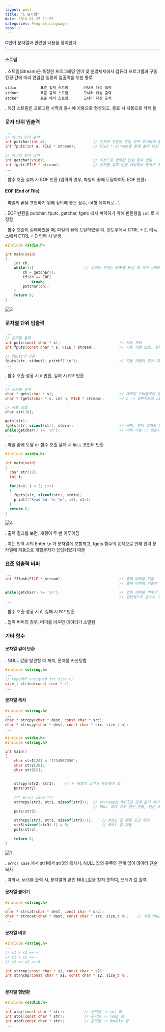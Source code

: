 ```yaml
---
layout: post
title: "C 문자열"
date: 2018-01-25 11:55
categories: Program_Language
tags: c
---
```


C언어 문자열과 관련한 내용을 정리한다

------

#### 스트림

  . 스트림(Stream)은 특정한 프로그래밍 언어 및 운영체제에서 컴퓨터 프로그램과 구동 환경 간에 미리 연결된 일종의 입출력을 위한 통로

```
stdin			표준 입력 스트림		키보드 대상 입력
stdout			표준 출력 스트림		모니터 대상 출력
stdeer			표준 에러 스트림		모니터 대상 출력
```

  . 해당 스트림은 프로그램 시작과 동시에 자동으로 형성되고, 종료 시 자동으로 삭제 됨



### 문자 단위 입출력

```c
...
// 하나의 문자 출력
int putchar(int a);						// 인자로 전달된 단일 문자 모니터에 출력
int fputc(int a, FILE * stream);		// FILE * stream을 통해 출력 대상 지정 가능	
	
// 하나의 문자 입력
int getchar(void);						// 키보드로 입력된 단일 문자 반환
int fgetc(FILE * stream);				// 문자를 입력 받을 대상정보 인자로 전달
...  
```

   . 함수 호출 실패 시 EOF 반환 (입력의 경우, 파일의 끝에 도달하여도 EOF 반환)

#### EOF (End of File)

  . 파일의 끝을 표헌하기 위해 정의해 놓은 상수, int형 데이터로 `-1` 

  . EOF 반환을 putchar, fputc, getchar, fgetc 에서 파악하기 위해 반환형을 `int` 로 지정함

  . 함수 호출이 실패하였을 때, 파일의 끝에 도달하였을 때, 윈도우에서 CTRL + Z, 리눅스에서 CTRL + D 입력 시 발생

```c
#include <stdio.h>

int main(void)
{
	int ch;
	while(1){						// 입력된 문자는 EOF를 만날 때 까지 버퍼에 유지
		ch = getchar();
     	if(ch == EOF)		
        	break;
     	putchar(ch);
  	}
	return 0;
}
```

![3](https://user-images.githubusercontent.com/29933947/35380514-ced9ccb6-01fc-11e8-882f-222b266a5d96.png)

  

### 문자열 단위 입출력

```c
...
// 문자열 출력
int puts(const char * s);							// 자동 개행
int fputs(const char * s, FILE * stream);			// 자동 개행 없음, 출력 대상 지정 가능

// fputs의 사용
fputs(str, stdout); printf("\n");					// 자동 개행이 없기 때문에, 강제 개행 필요
...
```

  . 함수 호출 성공 시 `0` 반환, 실패 시 `EOF` 반환

```c
...
// 문자열 입력
char * gets(char * s);								// 메모리 오버플로어 문제가 발생할 수 있음
char * fgets(char * s, int n, FILE * stream);		// n -> 일반적으로 sizeof(type)-1만큼 입력

// 사용 방법 
char str[10];

gets(str);
fgets(str, sizeof(str), stdin);						// 공백, 엔터 입력도 문자열로 받아들이고 저장
while(getchar() != '\n');							// 버퍼 비움 !? 맞는지 확인 필요
...  
```

  . 파일 끝에 도달 or 함수 호출 실패 시 `NULL` 포인터 반환

```c
#include <stdio.h>

int main(void)
{
  char str[10];
  int i;
  
  for(i=0; i < 2; i++)
  {
    fgets(str, sizeof(str), stdin);
    printf("Read %d: %s \n", i+1, str);
  }
  return 0;
}
```

 ![4](https://user-images.githubusercontent.com/29933947/35381005-3f31ad34-01fe-11e8-812d-eb72176ec8f0.png)

  . 출력 결과를 보면, 개행이 두 번 이루어짐

  . 이는 입력 시의 Enter `\n` 가 문자열에 포함되고, fgets 함수의 동작으로 인해 입력 문자열에 자동으로 개행문자가 삽입되었기 때문



### 표준 입출력 버퍼

```c
...
int fflush(FILE * stream);							// 출력 버퍼를 지움
													// 출력 버퍼에 저장된 데이터를 목적지로 전송함

while(getchar() != '\n');							// 입력 버퍼를 비우기 위한 명령
													// 일반적으로 함수로 구성
...
```

  . 함수 호출 성공 시 `0`,  실패 시 `EOF` 반환

  . 입력 버퍼의 경우, 버퍼를 비우면 데이터가 소멸됨



### 기타 함수

#### 문자열 길이 반환

  . NULL 값을 발견할 때 까지, 문자를 카운팅함

```c
#include <string.h>
...
// typedef unsigned int size_t;
size_t strlen(const char * s);
...
```

#### 문자열 복사

```c
#include <string.h>
...
char * strcpy(char * dest, const char * src);
char * strncpy(char * dest, const char * src, size_t n);
...
```

```c
#include <stdio.h>
#include <string.h>

int main()
{
    char str1[20] = "1234567890";
    char str2[20];
    char str3[5];
    
  	
    strcpy(str2, str1);    // 두 배열의 크기가 동일해야 함
    puts(str2);
    
  	/** error case **/
    strncpy(str3, str1, sizeof(str3));  // strncpy는 Null값 관계 없이 복사
                                        // NULL 값의 유무 판단 안함, 단순 복사
    puts(str3);
    
    strncpy(str3, str1, sizeof(str3)-1);    // NULL 값 위한 공간 확보
    str3[sizeof(str3)-1] = 0;               // NULL 값 대입
    puts(str3);
    
    return 0;
}
```

![1](https://user-images.githubusercontent.com/29933947/35390636-80dbc2d0-021f-11e8-9910-1af2256a45fe.png)

   . `error case` 에서 str1에서 str3의 복사시, NULL 값의 유무와 관계 없이 데이터 단순 복사

   . 따라서, str3을 출력 시, 문자열의 끝인 NULL값을 찾지 못하여, 쓰레기 값 출력

#### 문자열 붙이기

```c
#include <string.h>
...
char * strcat(char * dest, const char * src);
char * strncat(char * dest, const char * src, size_t n);	// 자동 NULL 값 삽입
...
```

#### 문자열 비교

```c
#include <string.h>
...
// s1 > s2 == +
// s1 < s2 == -
// s1 == s2 == 0
  
int strcmp(const char * s1, const char * s2);
int strncmp(const char * s1, const char * s2, size_t n);
...
```

#### 문자열 형변환

```c
#include <stdlib.h>
...
int atoi(const char * str);			// 문자열 -> int 형
int atol(const char * str);			// 문자열 -> long 형
int atof(const char * str);			// 문자열 -> double 형
...
```

 
